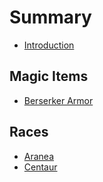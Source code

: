 # Summary

* [Introduction](README.md)

## Magic Items

* [Berserker Armor](magic-items/berserker-armor.md)

## Races

* [Aranea](races/aranea.md)
* [Centaur](races/centaur.md)

